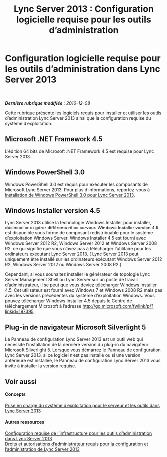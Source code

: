 ﻿---
title: 'Lync Server 2013 : Configuration logicielle requise pour les outils d’administration'
TOCTitle: Configuration logicielle requise pour les outils d’administration
ms:assetid: 2fb172c3-7b84-4e49-981c-2a17e7a00a29
ms:mtpsurl: https://technet.microsoft.com/fr-fr/library/Gg195653(v=OCS.15)
ms:contentKeyID: 49296759
ms.date: 12/10/2016
mtps_version: v=OCS.15
ms.translationtype: HT
---

# Configuration logicielle requise pour les outils d’administration dans Lync Server 2013

 

_**Dernière rubrique modifiée :** 2016-12-08_

Cette rubrique présente les logiciels requis pour installer et utiliser les outils d’administration Lync Server 2013 ainsi que la configuration requise du système d’exploitation.

## Microsoft .NET Framework 4.5

L’édition 64 bits de Microsoft .NET Framework 4.5 est requise pour Lync Server 2013.

## Windows PowerShell 3.0

Windows PowerShell 3.0 est requis pour exécuter les composants de Microsoft Lync Server 2013. Pour plus d’informations, reportez-vous à [Installation de Windows PowerShell 3.0 pour Lync Server 2013](lync-server-2013-installing-windows-powershell-3-0.md).

## Windows Installer version 4.5

Lync Server 2013 utilise la technologie Windows Installer pour installer, désinstaller et gérer différents rôles serveur. Windows Installer version 4.5 est disponible sous forme de composant redistribuable pour le système d’exploitation Windows Server. Windows Installer 4.5 est fourni avec Windows Server 2012 R2, Windows Server 2012 et Windows Server 2008 R2, ce qui signifie que vous n’avez pas à télécharger l’utilitaire pour les ordinateurs exécutant Lync Server 2013. ( Lync Server 2013 peut uniquement être installé sur les ordinateurs exécutant Windows Server 2012 R2, Windows Server 2012 ou Windows Server 2008 R2.)

Cependant, si vous souhaitez installer le générateur de topologie Lync Server Management Shell ou Lync Server sur un poste de travail d’administrateur, il se peut que vous deviez télécharger Windows Installer 4.5. Cet utilisateur est fourni avec Windows 7 et Windows 2008 R2 mais pas avec les versions précédentes du système d’exploitation Windows. Vous pouvez télécharger Windows Installer 4.5 depuis le Centre de téléchargement Microsoft à l’adresse <http://go.microsoft.com/fwlink/p/?linkid=197395>.

## Plug-in de navigateur Microsoft Silverlight 5

Le Panneau de configuration Lync Server 2013 est un outil web qui nécessite l’installation de la dernière version du plug-in du navigateur Microsoft Silverlight 5. Lorsque vous démarrez le Panneau de configuration Lync Server 2013, si ce logiciel n’est pas installé ou si une version antérieure est installée, le Panneau de configuration Lync Server 2013 vous invite à installer la version requise.

## Voir aussi

#### Concepts

[Prise en charge du système d’exploitation pour le serveur et les outils dans Lync Server 2013](lync-server-2013-server-and-tools-operating-system-support.md)  

#### Autres ressources

[Configuration requise de l’infrastructure pour les outils d’administration dans Lync Server 2013](lync-server-2013-administrative-tools-infrastructure-requirements.md)  
[Droits et autorisations d’administrateur requis pour la configuration et l’administration de Lync Server 2013](lync-server-2013-administrator-rights-and-permissions-required-for-setup-and-administration.md)

